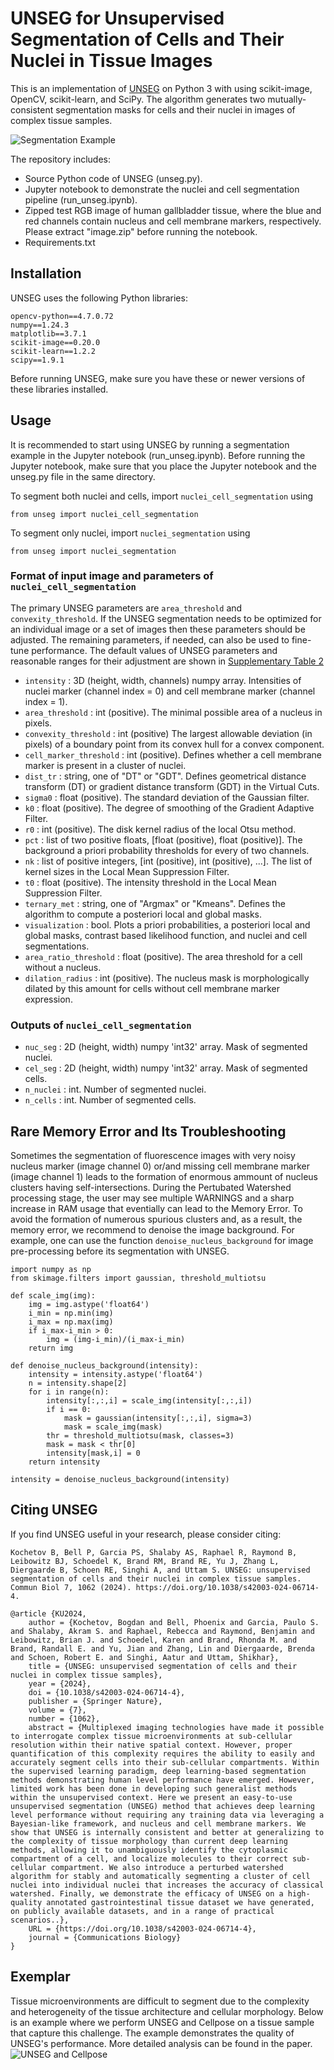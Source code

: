 # UNSEG for Unsupervised Segmentation of Cells and Their Nuclei in Tissue Images

This is an implementation of [UNSEG](https://www.biorxiv.org/content/10.1101/2023.11.13.566842v2) on Python 3 with using  scikit-image, OpenCV, scikit-learn, and SciPy. The algorithm generates two mutually-consistent segmentation masks for cells and their nuclei in images of complex tissue samples. 

![Segmentation Example](content/unseg_segmentation.png)

The repository includes:
* Source Python code of UNSEG (unseg.py).
* Jupyter notebook to demonstrate the nuclei and cell segmentation pipeline (run_unseg.ipynb).
* Zipped test RGB image of human gallbladder tissue, where the blue and red channels contain nucleus and cell membrane markers, respectively. Please extract "image.zip" before running the notebook.
* Requirements.txt

## Installation
UNSEG uses the following Python libraries:
```
opencv-python==4.7.0.72
numpy==1.24.3
matplotlib==3.7.1
scikit-image==0.20.0
scikit-learn==1.2.2
scipy==1.9.1
```
Before running UNSEG, make sure you have these or newer versions of these libraries installed.

## Usage
It is recommended to start using UNSEG by running a segmentation example in the Jupyter notebook (run_unseg.ipynb).
Before running the Jupyter notebook, make sure that you place the Jupyter notebook and the unseg.py file in the same directory.

To segment both nuclei and cells, import `nuclei_cell_segmentation` using
```
from unseg import nuclei_cell_segmentation
```

To segment only nuclei, import `nuclei_segmentation` using
```
from unseg import nuclei_segmentation
```

### Format of input image and parameters of `nuclei_cell_segmentation`
The primary UNSEG parameters are `area_threshold` and `convexity_threshold`. If the UNSEG segmentation needs to be optimized for an individual image or a set of images then these parameters should be adjusted. The remaining parameters, if needed, can also be used to fine-tune performance. The default values of UNSEG parameters and reasonable ranges for their adjustment are shown in [Supplementary Table 2](https://www.biorxiv.org/content/10.1101/2023.11.13.566842v2.supplementary-material)
* `intensity` : 3D (height, width, channels) numpy array.
        Intensities of nuclei marker (channel index = 0) and cell membrane marker (channel index = 1).
* `area_threshold` : int (positive).
        The minimal possible area of a nucleus in pixels.
* `convexity_threshold` : int (positive)
        The largest allowable deviation (in pixels) of a boundary point from its convex hull for a convex component.
* `cell_marker_threshold` : int (positive).
        Defines whether a cell membrane marker is present in a cluster of nuclei.
* `dist_tr` : string, one of "DT" or "GDT".
        Defines geometrical distance transform (DT) or gradient distance transform (GDT) in the Virtual Cuts.
* `sigma0` : float (positive).
        The standard deviation of the Gaussian filter.
* `k0` : float (positive).
        The degree of smoothing of the Gradient Adaptive Filter.
* `r0` : int (positive).
        The disk kernel radius of the local Otsu method.
* `pct` : list of two positive floats, [float (positive), float (positive)].
        The background a priori probability thresholds for every of two channels.
* `nk` : list of positive integers, [int (positive), int (positive), ...].
        The list of kernel sizes in the Local Mean Suppression Filter.
* `t0` : float (positive).
        The intensity threshold in the Local Mean Suppression Filter.
* `ternary_met` : string, one of "Argmax" or "Kmeans".
        Defines the algorithm to compute a posteriori local and global masks.
* `visualization` : bool.
        Plots a priori probabilities, a posteriori local and global masks, contrast based likelihood function, and nuclei and cell segmentations.
* `area_ratio_threshold` : float (positive).
        The area threshold for a cell without a nucleus.
* `dilation_radius` : int (positive).
        The nucleus mask is morphologically dilated by this amount for cells without cell membrane marker expression.

### Outputs of `nuclei_cell_segmentation`
* `nuc_seg` : 2D (height, width) numpy 'int32' array.
        Mask of segmented nuclei.
* `cel_seg` : 2D (height, width) numpy 'int32' array.
        Mask of segmented cells.
* `n_nuclei` : int.
        Number of segmented nuclei.
* `n_cells` : int.
        Number of segmented cells.

## Rare Memory Error and Its Troubleshooting
Sometimes the segmentation of fluorescence images with very noisy nucleus marker (image channel 0) or/and missing cell membrane marker (image channel 1) leads to the formation of enormous ammount of nucleus clusters having self-intersections. During the Pertubated Watershed processing stage, the user may see multiple WARNINGS and a sharp increase in RAM usage that eventially can lead to the Memory Error. To avoid the formation of numerous spurious clusters and, as a result, the memory error, we recommend to denoise the image background. For example, one can use the function `denoise_nucleus_background` for image pre-processing before its segmentation with UNSEG.
```
import numpy as np
from skimage.filters import gaussian, threshold_multiotsu

def scale_img(img):
    img = img.astype('float64')
    i_min = np.min(img)
    i_max = np.max(img)
    if i_max-i_min > 0:
        img = (img-i_min)/(i_max-i_min)
    return img

def denoise_nucleus_background(intensity):
    intensity = intensity.astype('float64')
    n = intensity.shape[2]
    for i in range(n):
        intensity[:,:,i] = scale_img(intensity[:,:,i])
        if i == 0:
            mask = gaussian(intensity[:,:,i], sigma=3)
            mask = scale_img(mask)
	    thr = threshold_multiotsu(mask, classes=3)
	    mask = mask < thr[0]
	    intensity[mask,i] = 0
    return intensity

intensity = denoise_nucleus_background(intensity)
```

## Citing UNSEG

If you find UNSEG useful in your research, please consider citing:
```
Kochetov B, Bell P, Garcia PS, Shalaby AS, Raphael R, Raymond B, Leibowitz BJ, Schoedel K, Brand RM, Brand RE, Yu J, Zhang L, Diergaarde B, Schoen RE, Singhi A, and Uttam S. UNSEG: unsupervised segmentation of cells and their nuclei in complex tissue samples. Commun Biol 7, 1062 (2024). https://doi.org/10.1038/s42003-024-06714-4.
```
```
@article {KU2024,
	author = {Kochetov, Bogdan and Bell, Phoenix and Garcia, Paulo S. and Shalaby, Akram S. and Raphael, Rebecca and Raymond, Benjamin and Leibowitz, Brian J. and Schoedel, Karen and Brand, Rhonda M. and Brand, Randall E. and Yu, Jian and Zhang, Lin and Diergaarde, Brenda and Schoen, Robert E. and Singhi, Aatur and Uttam, Shikhar},
	title = {UNSEG: unsupervised segmentation of cells and their nuclei in complex tissue samples},
	year = {2024},
	doi = {10.1038/s42003-024-06714-4},
	publisher = {Springer Nature},
	volume = {7},
	number = {1062},
	abstract = {Multiplexed imaging technologies have made it possible to interrogate complex tissue microenvironments at sub-cellular resolution within their native spatial context. However, proper quantification of this complexity requires the ability to easily and accurately segment cells into their sub-cellular compartments. Within the supervised learning paradigm, deep learning-based segmentation methods demonstrating human level performance have emerged. However, limited work has been done in developing such generalist methods within the unsupervised context. Here we present an easy-to-use unsupervised segmentation (UNSEG) method that achieves deep learning level performance without requiring any training data via leveraging a Bayesian-like framework, and nucleus and cell membrane markers. We show that UNSEG is internally consistent and better at generalizing to the complexity of tissue morphology than current deep learning methods, allowing it to unambiguously identify the cytoplasmic compartment of a cell, and localize molecules to their correct sub-cellular compartment. We also introduce a perturbed watershed algorithm for stably and automatically segmenting a cluster of cell nuclei into individual nuclei that increases the accuracy of classical watershed. Finally, we demonstrate the efficacy of UNSEG on a high-quality annotated gastrointestinal tissue dataset we have generated, on publicly available datasets, and in a range of practical scenarios..},
	URL = {https://doi.org/10.1038/s42003-024-06714-4},
	journal = {Communications Biology}
}
```
## Exemplar
Tissue microenvironments are difficult to segment due to the complexity and heterogeneity of the tissue architecture and cellular morphology. Below is an example where we perform UNSEG and Cellpose on a tissue sample that capture this challenge. The example demonstrates the quality of UNSEG's performance. More detailed analysis can be found in the paper.
![UNSEG and Cellpose](content/Unseg_cellpose.png)
